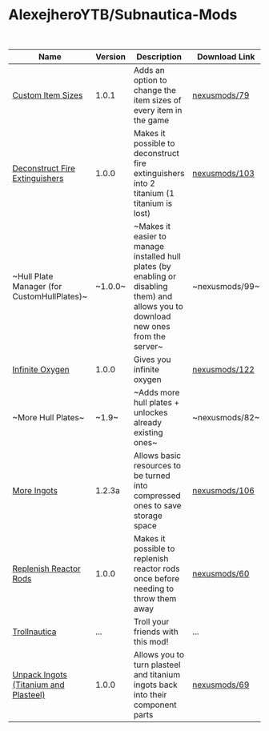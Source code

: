 # AlexejheroYTB/Subnautica-Mods
<br>

| Name | Version | Description | Download Link | 
|-|-|-|-|
| <a href=./CustomItemSizes> Custom Item Sizes | 1.0.1 | Adds an option to change the item sizes of every item in the game | <a href=https://nexusmods.com/subnautica/mods/79> nexusmods/79 |
| <a href=./DeconstructFireExtinguishers> Deconstruct Fire Extinguishers | 1.0.0 | Makes it possible to deconstruct fire extinguishers into 2 titanium (1 titanium is lost) | <a href=https://nexusmods.com/subnautica/mods/103> nexusmods/103 |
| ~Hull Plate Manager (for CustomHullPlates)~ | ~1.0.0~ | ~Makes it easier to manage installed hull plates (by enabling or disabling them) and allows you to download new ones from the server~ | ~nexusmods/99~ |
| <a href=./InfiniteOxygen> Infinite Oxygen | 1.0.0 | Gives you infinite oxygen | <a href=https://nexusmods.com/subnautica/mods/122> nexusmods/122
| ~More Hull Plates~ | ~1.9~ | ~Adds more hull plates + unlockes already existing ones~ | ~nexusmods/82~ |
| <a href=./MoreIngots > More Ingots | 1.2.3a | Allows basic resources to be turned into compressed ones to save storage space | <a href=https://nexusmods.com/subnautica/mods/106> nexusmods/106 |
| <a href=./ReplenishReactorRods> Replenish Reactor Rods | 1.0.0 | Makes it possible to replenish reactor rods once before needing to throw them away | <a href=https://nexusmods.com/subnautica/mods/60> nexusmods/60 |
| <a href=./Trollnautica> Trollnautica | ... | Troll your friends with this mod! | ... |
| <a href=./UnpackIngots > Unpack Ingots (Titanium and Plasteel) | 1.0.0 | Allows you to turn plasteel and titanium ingots back into their component parts | <a href=https://nexusmods.com/subnautica/mods/69> nexusmods/69 |
